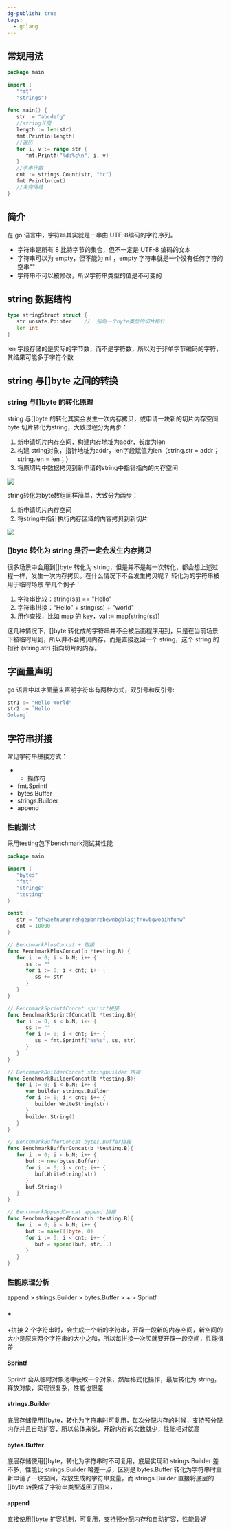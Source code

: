 ```yaml
---
dg-publish: true
tags:
  - golang
---
```

## 常规用法
```go
package main  
  
import (  
   "fmt"  
   "strings")  
  
func main() {  
   str := "abcdefg"  
   //string长度  
   length := len(str)  
   fmt.Println(length)  
   //遍历  
   for i, v := range str {  
      fmt.Printf("%d:%c\n", i, v)  
   }  
   //子串计数  
   cnt := strings.Count(str, "bc")  
   fmt.Println(cnt)  
   //未完待续  
}
```

## 简介
在 go 语言中，字符串其实就是一串由 UTF-8编码的字符序列。
- 字符串是所有 8 比特字节的集合，但不一定是 UTF-8 编码的文本
- 字符串可以为 empty，但不能为 nil ，empty 字符串就是一个没有任何字符的空串""
- 字符串不可以被修改，所以字符串类型的值是不可变的

## string 数据结构
```go
type stringStruct struct {
   str unsafe.Pointer    //  指向一个byte类型的切片指针
   len int
}
```
len 字段存储的是实际的字节数，而不是字符数，所以对于非单字节编码的字符，其结果可能多于字符个数
## string 与\[\]byte 之间的转换
### string 与\[\]byte 的转化原理

string 与\[\]byte 的转化其实会发生一次内存拷贝，或申请一块新的切片内存空间
byte 切片转化为string，大致过程分为两步：
1.  新申请切片内存空间，构建内存地址为addr，长度为len
2.  构建 string对象，指针地址为addr，len字段赋值为len（string.str = addr；string.len = len；）
3.  将原切片中数据拷贝到新申请的string中指针指向的内存空间

![](Z-Others/assets/asynccode-2.png)

string转化为byte数组同样简单，大致分为两步：
1.  新申请切片内存空间
2.  将string中指针执行内存区域的内容拷贝到新切片

![](Z-Others/assets/asynccode-3.png)

### \[\]byte 转化为 string 是否一定会发生内存拷贝
很多场景中会用到\[\]byte 转化为 string，但是并不是每一次转化，都会想上述过程一样，发生一次内存拷贝。在什么情况下不会发生拷贝呢？
转化为的字符串被用于临时场景
举几个例子：
1.  字符串比较：string(ss) == "Hello"
2.  字符串拼接：“Hello” + sting(ss) + "world"
3.  用作查找，比如 map 的 key，val := map\[string(ss)\]
    

这几种情况下，\[\]byte 转化成的字符串并不会被后面程序用到，只是在当前场景下被临时用到，所以并不会拷贝内存，而是直接返回一个 string，这个 string 的指针 (string.str) 指向切片的内存。
## 字面量声明  
go 语言中以字面量来声明字符串有两种方式，双引号和反引号:
```go
str1 := "Hello World"
str2 := `Hello
Golang`
```
## 字符串拼接
常见字符串拼接方式：
- + 操作符
- fmt.Sprintf
- bytes.Buffer
- strings.Builder
- append

### 性能测试
采用testing包下benchmark测试其性能

```go
package main

import (
   "bytes"
   "fmt"
   "strings"
   "testing"
)

const (
   str = "efwaefnurgnrehgepbnrebewnbgblasjfnowbgwooihfunw"
   cnt = 10000
)

// BenchmarkPlusConcat + 拼接
func BenchmarkPlusConcat(b *testing.B) {
   for i := 0; i < b.N; i++ {
      ss := ""
      for i := 0; i < cnt; i++ {
         ss += str
      }
   }
}

// BenchmarkSprintfConcat sprintf拼接
func BenchmarkSprintfConcat(b *testing.B){
   for i := 0; i < b.N; i++ {
      ss := ""
      for i := 0; i < cnt; i++ {
         ss = fmt.Sprintf("%s%s", ss, str)
      }
   }
}

// BenchmarkBuilderConcat stringbuilder 拼接
func BenchmarkBuilderConcat(b *testing.B){
   for i := 0; i < b.N; i++ {
      var builder strings.Builder
      for i := 0; i < cnt; i++ {
         builder.WriteString(str)
      }
      builder.String()
   }
}

// BenchmarkBufferConcat bytes.Buffer拼接
func BenchmarkBufferConcat(b *testing.B){
   for i := 0; i < b.N; i++ {
      buf := new(bytes.Buffer)
      for i := 0; i < cnt; i++ {
         buf.WriteString(str)
      }
      buf.String()
   }
}

// BenchmarkAppendConcat append 拼接
func BenchmarkAppendConcat(b *testing.B){
   for i := 0; i < b.N; i++ {
      buf := make([]byte, 0)
      for i := 0; i < cnt; i++ {
         buf = append(buf, str...)
      }
   }
}
```
### 性能原理分析
append > strings.Builder > bytes.Buffer > + > Sprintf
#### +
+拼接 2 个字符串时，会生成一个新的字符串，开辟一段新的内存空间，新空间的大小是原来两个字符串的大小之和，所以每拼接一次买就要开辟一段空间，性能很差
#### Sprintf
Sprintf 会从临时对象池中获取一个对象，然后格式化操作，最后转化为 string，释放对象，实现很复杂，性能也很差
#### strings.Builder
底层存储使用\[\]byte，转化为字符串时可复用，每次分配内存的时候，支持预分配内存并且自动扩容，所以总体来说，开辟内存的次数就少，性能相对就高
#### bytes.Buffer
底层存储使用\[\]byte，转化为字符串时不可复用，底层实现和 strings.Builder 差不多，性能比 strings.Builder 略差一点，区别是 bytes.Buffer 转化为字符串时重新申请了一块空间，存放生成的字符串变量，而 strings.Builder 直接将底层的 \[\]byte 转换成了字符串类型返回了回来，
#### append
直接使用\[\]byte 扩容机制，可复用，支持预分配内存和自动扩容，性能最好

